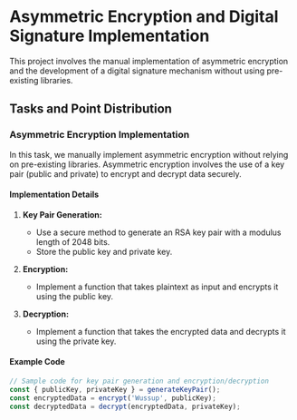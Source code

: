# Asymmetric Encryption and Digital Signature Implementation

This project involves the manual implementation of asymmetric encryption and the development of a digital signature mechanism without using pre-existing libraries.

## Tasks and Point Distribution

### Asymmetric Encryption Implementation 

In this task, we manually implement asymmetric encryption without relying on pre-existing libraries. Asymmetric encryption involves the use of a key pair (public and private) to encrypt and decrypt data securely.

#### Implementation Details

1. **Key Pair Generation:**
   - Use a secure method to generate an RSA key pair with a modulus length of 2048 bits.
   - Store the public key and private key.

2. **Encryption:**
   - Implement a function that takes plaintext as input and encrypts it using the public key.

3. **Decryption:**
   - Implement a function that takes the encrypted data and decrypts it using the private key.

#### Example Code

```javascript
// Sample code for key pair generation and encryption/decryption
const { publicKey, privateKey } = generateKeyPair();
const encryptedData = encrypt('Wussup', publicKey);
const decryptedData = decrypt(encryptedData, privateKey);
